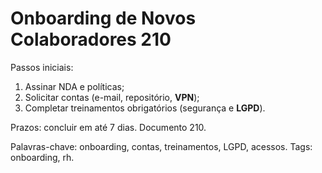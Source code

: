 # Onboarding de Novos Colaboradores 210

Passos iniciais:
1. Assinar NDA e políticas;
2. Solicitar contas (e-mail, repositório, **VPN**);
3. Completar treinamentos obrigatórios (segurança e **LGPD**).

Prazos: concluir em até 7 dias. Documento 210.

Palavras-chave: onboarding, contas, treinamentos, LGPD, acessos.
Tags: onboarding, rh.
